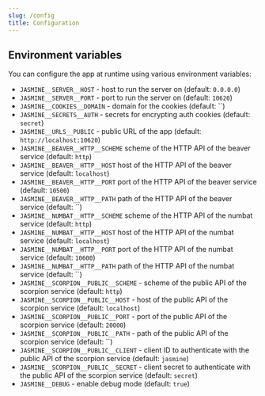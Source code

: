 ```yaml
---
slug: /config
title: Configuration
---
```


## Environment variables

You can configure the app at runtime using various environment variables:

- `JASMINE__SERVER__HOST` -
  host to run the server on
  (default: `0.0.0.0`)
- `JASMINE__SERVER__PORT` -
  port to run the server on
  (default: `10620`)
- `JASMINE__COOKIES__DOMAIN` -
  domain for the cookies
  (default: ``)
- `JASMINE__SECRETS__AUTH` -
  secrets for encrypting auth cookies
  (default: `secret`)
- `JASMINE__URLS__PUBLIC` -
  public URL of the app
  (default: `http://localhost:10620`)
- `JASMINE__BEAVER__HTTP__SCHEME`
  scheme of the HTTP API of the beaver service
  (default: `http`)
- `JASMINE__BEAVER__HTTP__HOST`
  host of the HTTP API of the beaver service
  (default: `localhost`)
- `JASMINE__BEAVER__HTTP__PORT`
  port of the HTTP API of the beaver service
  (default: `10500`)
- `JASMINE__BEAVER__HTTP__PATH`
  path of the HTTP API of the beaver service
  (default: ``)
- `JASMINE__NUMBAT__HTTP__SCHEME`
  scheme of the HTTP API of the numbat service
  (default: `http`)
- `JASMINE__NUMBAT__HTTP__HOST`
  host of the HTTP API of the numbat service
  (default: `localhost`)
- `JASMINE__NUMBAT__HTTP__PORT`
  port of the HTTP API of the numbat service
  (default: `10600`)
- `JASMINE__NUMBAT__HTTP__PATH`
  path of the HTTP API of the numbat service
  (default: ``)
- `JASMINE__SCORPION__PUBLIC__SCHEME` -
  scheme of the public API of the scorpion service
  (default: `http`)
- `JASMINE__SCORPION__PUBLIC__HOST` -
  host of the public API of the scorpion service
  (default: `localhost`)
- `JASMINE__SCORPION__PUBLIC__PORT` -
  port of the public API of the scorpion service
  (default: `20000`)
- `JASMINE__SCORPION__PUBLIC__PATH` -
  path of the public API of the scorpion service
  (default: ``)
- `JASMINE__SCORPION__PUBLIC__CLIENT` -
  client ID to authenticate with the public API of the scorpion service
  (default: `jasmine`)
- `JASMINE__SCORPION__PUBLIC__SECRET` -
  client secret to authenticate with the public API of the scorpion service
  (default: `secret`)
- `JASMINE__DEBUG` -
  enable debug mode
  (default: `true`)
